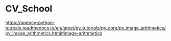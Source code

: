 # CV_School
https://opencv-python-tutroals.readthedocs.io/en/latest/py_tutorials/py_core/py_image_arithmetics/py_image_arithmetics.html#image-arithmetics
